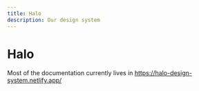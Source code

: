 ```yaml
---
title: Halo
description: Our design system
---
```


# Halo

Most of the documentation currently lives in https://halo-design-system.netlify.app/

